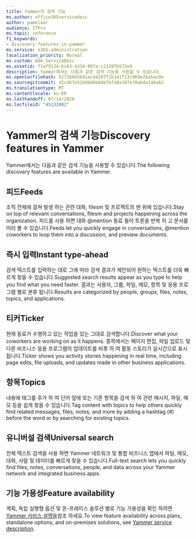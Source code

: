 ```yaml
---
title: Yammer의 검색 기능
ms.author: office365servicedesc
author: pamelaar
audience: ITPro
ms.topic: reference
f1_keywords:
- discovery-features-in-yammer
ms.service: o365-administration
localization_priority: Normal
ms.custom: Adm_ServiceDesc
ms.assetid: f1af9134-bc63-4334-897a-c2120fb572e9
description: Yammer에서는 다음과 같은 검색 기능을 사용할 수 있습니다.
ms.openlocfilehash: 5271b6b5b41acd4287f1b341f13c969e26abac8e
ms.sourcegitcommit: d2cd67e52dd646b68bfbfd8a387e70a6da140a62
ms.translationtype: MT
ms.contentlocale: ko-KR
ms.lasthandoff: 07/14/2020
ms.locfileid: "45132082"
---
```

# <a name="discovery-features-in-yammer"></a><span data-ttu-id="2cfec-103">Yammer의 검색 기능</span><span class="sxs-lookup"><span data-stu-id="2cfec-103">Discovery features in Yammer</span></span>

<span data-ttu-id="2cfec-104">Yammer에서는 다음과 같은 검색 기능을 사용할 수 있습니다.</span><span class="sxs-lookup"><span data-stu-id="2cfec-104">The following discovery features are available in Yammer.</span></span>
  
## <a name="feeds"></a><span data-ttu-id="2cfec-105">피드</span><span class="sxs-lookup"><span data-stu-id="2cfec-105">Feeds</span></span>

<span data-ttu-id="2cfec-106">조직 전체에 걸쳐 발생 하는 관련 대화, filesm 및 프로젝트의 맨 위에 있습니다.</span><span class="sxs-lookup"><span data-stu-id="2cfec-106">Stay on top of relevant conversations, filesm and projects happening across the organization.</span></span> <span data-ttu-id="2cfec-107">피드를 사용 하면 대화 @mention 동료 들이 토론을 반복 하 고 문서를 미리 볼 수 있습니다.</span><span class="sxs-lookup"><span data-stu-id="2cfec-107">Feeds let you quickly engage in conversations, @mention coworkers to loop them into a discussion, and preview documents.</span></span>

## <a name="instant-type-ahead"></a><span data-ttu-id="2cfec-108">즉시 입력</span><span class="sxs-lookup"><span data-stu-id="2cfec-108">Instant type-ahead</span></span>

<span data-ttu-id="2cfec-109">검색 텍스트를 입력하는 대로 그에 따라 검색 결과가 제안되어 원하는 텍스트를 더욱 빠르게 찾을 수 있습니다.</span><span class="sxs-lookup"><span data-stu-id="2cfec-109">Suggested search results appear as you type to help you find what you need faster.</span></span> <span data-ttu-id="2cfec-110">결과는 사용자, 그룹, 파일, 메모, 항목 및 응용 프로그램 별로 분류 됩니다.</span><span class="sxs-lookup"><span data-stu-id="2cfec-110">Results are categorized by people, groups, files, notes, topics, and applications.</span></span>
    
## <a name="ticker"></a><span data-ttu-id="2cfec-111">티커</span><span class="sxs-lookup"><span data-stu-id="2cfec-111">Ticker</span></span>

<span data-ttu-id="2cfec-112">현재 동료가 수행하고 있는 작업을 있는 그대로 검색합니다.</span><span class="sxs-lookup"><span data-stu-id="2cfec-112">Discover what your coworkers are working on as it happens.</span></span> <span data-ttu-id="2cfec-113">종목에서는 페이지 편집, 파일 업로드 및 다른 비즈니스 응용 프로그램의 업데이트를 비롯 하 여 활동 스토리가 실시간으로 표시 됩니다.</span><span class="sxs-lookup"><span data-stu-id="2cfec-113">Ticker shows you activity stories happening in real time, including page edits, file uploads, and updates made in other business applications.</span></span>
  
## <a name="topics"></a><span data-ttu-id="2cfec-114">항목</span><span class="sxs-lookup"><span data-stu-id="2cfec-114">Topics</span></span>

<span data-ttu-id="2cfec-115">내용에 태그를 추가 하 여 단어 앞에 또는 기존 항목을 검색 하 여 관련 메시지, 파일, 메모 등을 쉽게 찾을 수 있습니다.</span><span class="sxs-lookup"><span data-stu-id="2cfec-115">Tag content with topics to help others quickly find related messages, files, notes, and more by adding a hashtag (#) before the word or by searching for existing topics.</span></span>
  
## <a name="universal-search"></a><span data-ttu-id="2cfec-116">유니버설 검색</span><span class="sxs-lookup"><span data-stu-id="2cfec-116">Universal search</span></span>

<span data-ttu-id="2cfec-117">전체 텍스트 검색을 사용 하면 Yammer 네트워크 및 통합 비즈니스 앱에서 파일, 메모, 대화, 사람 및 데이터를 빠르게 찾을 수 있습니다.</span><span class="sxs-lookup"><span data-stu-id="2cfec-117">Full-text search lets you quickly find files, notes, conversations, people, and data across your Yammer network and integrated business apps.</span></span>
  
## <a name="feature-availability"></a><span data-ttu-id="2cfec-118">기능 가용성</span><span class="sxs-lookup"><span data-stu-id="2cfec-118">Feature availability</span></span>

<span data-ttu-id="2cfec-119">계획, 독립 실행형 옵션 및 온-프레미스 솔루션 별로 기능 가용성을 확인 하려면 [Yammer 서비스 설명을](yammer-service-description.md)참조 하세요.</span><span class="sxs-lookup"><span data-stu-id="2cfec-119">To view feature availability across plans, standalone options, and on-premises solutions, see [Yammer service description](yammer-service-description.md).</span></span>
  
  
